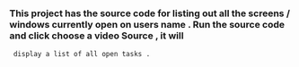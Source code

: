 ### This project has the source code for listing out all the screens / windows currently open on users name . Run the source code and click choose a video Source , it will 
     display a list of all open tasks .
